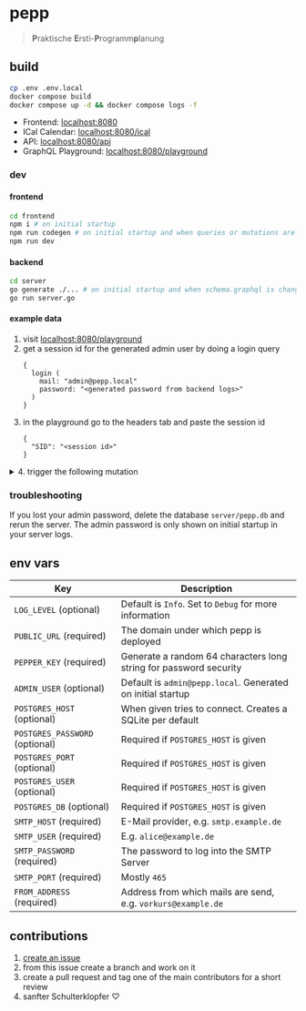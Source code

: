 # pepp
> **P**raktische **E**rsti-**P**rogramm**p**lanung

## build
```bash
cp .env .env.local
docker compose build
docker compose up -d && docker compose logs -f
```

- Frontend: [localhost:8080](http://localhost:8080)
- ICal Calendar: [localhost:8080/ical](http://localhost:8080/ical)
- API: [localhost:8080/api](http://localhost:8080/api)
- GraphQL Playground: [localhost:8080/playground](http://localhost:8080/playground)

### dev
#### frontend
```bash
cd frontend
npm i # on initial startup
npm run codegen # on initial startup and when queries or mutations are changed
npm run dev
```

#### backend
```bash
cd server
go generate ./... # on initial startup and when schema.graphql is changed
go run server.go
```

#### example data
1. visit [localhost:8080/playground](http://localhost:8080/playground)
2. get a session id for the generated admin user by doing a login query
    ```
    {
      login (
        mail: "admin@pepp.local"
        password: "<generated password from backend logs>"
      )
    }
    ```
3. in the playground go to the headers tab and paste the session id
    ```
    {
      "SID": "<session id>"
    }
    ```
<details>
    <summary>4. trigger the following mutation</summary>

    mutation exampleData {
      tutor1: addUser(user: {mail: "tutor1@example.de", fn: "Tutorin", sn: "One", password: "test1"})
      tutor2: addUser(user: {mail: "tutor2@example.de", fn: "Tutor", sn: "Two", password: "test2"})
      mmk: addBuilding(
        building: {name: "Mathematikon", street: "INF", number: "205", city: "Heidelberg", zip: "69115", latitude: 49.417493, longitude: 8.675197, zoomLevel: 17}
      ) {
        ID
      }
      kip: addBuilding(
        building: {name: "Kirchhoff-Institut für Physik", street: "INF", number: "227", city: "Heidelberg", zip: "69115", latitude: 49.4162501, longitude: 8.6694734, zoomLevel: 17}
      ) {
        ID
      }
      sr1: addRoom(
        room: {number: "101", name: "SR 1", capacity: 20, floor: 2, buildingID: 1}
      ) {
        number
      }
      sr2: addRoom(room: {number: "2.141", capacity: 35, buildingID: 1}) {
        number
      }
      sr3: addRoom(
        room: {number: "503", name: "Labor 1", capacity: 30, floor: 5, buildingID: 2}
      ) {
        number
      }
      mathe: addLabel(label: {name: "Mathe", color: "#87cefa", kind: TOPIC}) {
        name
      }
      info: addLabel(label: {name: "Informatik", color: "#FFE31A", kind: TOPIC}) {
        name
      }
      allg: addLabel(label: {name: "Allgemein", color: "#5D737E", kind: TOPIC}) {
        name
      }
      tutorial: addLabel(
        label: {name: "Tutorium", color: "#ABBA7C", kind: EVENT_TYPE}
      ) {
        name
      }
      vl: addLabel(label: {name: "Vorlesung", color: "#ffbf00", kind: EVENT_TYPE}) {
        name
      }
      vk: addEvent(
        event: {title: "Vorkurs 2025", description: "Lorem Ipsum", from: "2030-02-21T00:00:00Z", to: "2030-02-24T00:00:00Z", needsTutors: true}
      ) {
        ID
      }
      pvk: addEvent(
        event: {title: "Programmiervorkurs 2025", description: "Lorem Ipsum", from: "2030-02-21T00:00:00Z", to: "2030-02-24T00:00:00Z", needsTutors: true}
      ) {
        ID
      }
      alda: addEvent(
        event: {title: "Algorithmen und Datenstrukturen", description: "Lorem Ipsum dolor sit amed", topicName: "Informatik", typeName: "Tutorium", needsTutors: true, from: "2030-02-21T00:00:00Z", to: "2030-02-21T01:00:00Z", umbrellaID: 1}
      ) {
        ID
      }
      ana: addEvent(
        event: {title: "Analysis", description: "Lorem Ipsum dolor sit amed", topicName: "Mathe", typeName: "Vorlesung", needsTutors: true, from: "2030-02-28T00:00:00Z", to: "2030-02-28T02:00:00Z", umbrellaID: 1}
      ) {
        ID
      }
      sr1vk: addRoomAvailabilityForEvent(
        availability: {roomNumber: "101", buildingID: 1, eventID: 3}
      ) {
        number
      }
      sr2vk: addRoomAvailabilityForEvent(
        availability: {roomNumber: "2.141", buildingID: 1, eventID: 3}
      ) {
        number
      }
      sr3pvk: addRoomAvailabilityForEvent(
        availability: {roomNumber: "503", buildingID: 2, eventID: 5}
      ) {
        number
      }
      t1sr1: addEventAssignmentForTutor(
        assignment: {eventID: 3, userMail: "tutor1@example.de", roomNumber: "101", buildingID: 1}
      ) {
        ID
      }
      t2sr1: addEventAssignmentForTutor(
        assignment: {eventID: 3, userMail: "tutor2@example.de", roomNumber: "101", buildingID: 1}
      ) {
        ID
      }
  		t2sr2: addEventAssignmentForTutor(
        assignment: {eventID: 3, userMail: "tutor2@example.de", roomNumber: "2.141", buildingID: 1}
      ) {
        ID
      }
      t1vk: addTutorAvailabilityForEvent(
        availability: {userMail: "tutor1@example.de", eventID: [3, 4]}
      ) {
        mail
      }
  		t2vk: addTutorAvailabilityForEvent(
        availability: {userMail: "tutor2@example.de", eventID: [3, 4]}
      ) {
        mail
      }
      addForm(
        form: {title: "Beispielregistrierung", description: "Lorem Ipsum dolor sit amed", questions: [{title: "Wie viel Programmiererfahrung hast du?", type: SCALE, required: true, answers: [{title: "Keine", points: 8}, {title: "Ich arbeite an eigenen Projekten", points: 0}]}, {title: "Welche der folgenden Konzepte kennst du noch nicht?", type: MULTIPLE_CHOICE, required: false, answers: [{title: "Variablen", points: 5}, {title: "If-Bedingungen", points: 4}, {title: "For/While-Schleifen", points: 3}, {title: "Klassen", points: 1}]}]}
      ) {
        eventID
      }
      s1: addSetting(setting: {key: "copyright-notice", value: "Copyright © 2024, Fachschaft MathPhysInfo. All rights reserved.", type: STRING}) { key }
      s2: addSetting(setting: {key: "email-greeting", value: "Hey", type: STRING}) { key }
      s3: addSetting(setting: {key: "email-signature", value: "Dein", type: STRING}) { key }
      s4: addSetting(setting: {key: "email-name", value: "Fachschaft MPI", type: STRING}) { key }
      s5: addSetting(setting: {key: "email-confirm-subject", value: "Bestätige deine Registrierung", type: STRING}) { key }
      s6: addSetting(setting: {key: "email-confirm-intro", value: "Bitte bestätige deine Registrierung.", type: STRING}) { key }
      s7: addSetting(setting: {key: "email-confirm-button-instruction", value: "Klicke auf den Button", type: STRING}) { key }
      s8: addSetting(setting: {key: "email-confirm-button-text", value: "Bestätigen", type: STRING}) { key }
      s9: addSetting(setting: {key: "email-availability-subject", value: "Verfügbarkeit für Tutorien", type: STRING}) { key }
      s10: addSetting(setting: {key: "email-availability-intro", value: "Bitte gib deine Verfügbarkeiten an.", type: STRING}) { key }
      s11: addSetting(setting: {key: "email-availability-outro", value: "Danke für deine Rückmeldung!", type: STRING}) { key }
      s12: addSetting(setting: {key: "email-assignment-subject", value: "Zuteilung zu Tutorien", type: STRING}) { key }
      s13: addSetting(setting: {key: "email-assignment-event-title", value: "Veranstaltung", type: STRING}) { key }
      s14: addSetting(setting: {key: "email-assignment-kind-title", value: "Art", type: STRING}) { key }
      s15: addSetting(setting: {key: "email-assignment-date-title", value: "Datum", type: STRING}) { key }
      s16: addSetting(setting: {key: "email-assignment-time-title", value: "Uhrzeit", type: STRING}) { key }
      s17: addSetting(setting: {key: "email-assignment-room-title", value: "Raum", type: STRING}) { key }
      s18: addSetting(setting: {key: "email-assignment-building-title", value: "Gebäude", type: STRING}) { key }
      s19: addSetting(setting: {key: "email-assignment-intro", value: "Hier ist deine Zuteilung", type: STRING}) { key }
      s20: addSetting(setting: {key: "email-assignment-outro", value: "Viel Erfolg!", type: STRING}) { key }
    }
</details>

### troubleshooting
If you lost your admin password, delete the database `server/pepp.db` and rerun the server. The admin password is only shown on initial startup in your server logs.

## env vars

| Key | Description |
| - | - |
| `LOG_LEVEL` (optional) | Default is `Info`. Set to `Debug` for more information |
| `PUBLIC_URL` (required) | The domain under which pepp is deployed |
| `PEPPER_KEY` (required) | Generate a random 64 characters long string for password security |
| `ADMIN_USER` (optional) | Default is `admin@pepp.local`. Generated on initial startup |
| `POSTGRES_HOST` (optional) | When given tries to connect. Creates a SQLite per default |
| `POSTGRES_PASSWORD` (optional) | Required if `POSTGRES_HOST` is given |
| `POSTGRES_PORT` (optional) | Required if `POSTGRES_HOST` is given |
| `POSTGRES_USER` (optional) | Required if `POSTGRES_HOST` is given |
| `POSTGRES_DB` (optional) | Required if `POSTGRES_HOST` is given |
| `SMTP_HOST` (required) |  E-Mail provider, e.g. `smtp.example.de` |
| `SMTP_USER` (required) | E.g. `alice@example.de` |
| `SMTP_PASSWORD` (required) | The password to log into the SMTP Server |
| `SMTP_PORT` (required) | Mostly `465` |
| `FROM_ADDRESS` (required) | Address from which mails are send, e.g. `vorkurs@example.de` |

## contributions
1. [create an issue](https://github.com/FachschaftMathPhysInfo/pepp/issues/new)
2. from this issue create a branch and work on it
3. create a pull request and tag one of the main contributors for a short review
4. sanfter Schulterklopfer ♡
